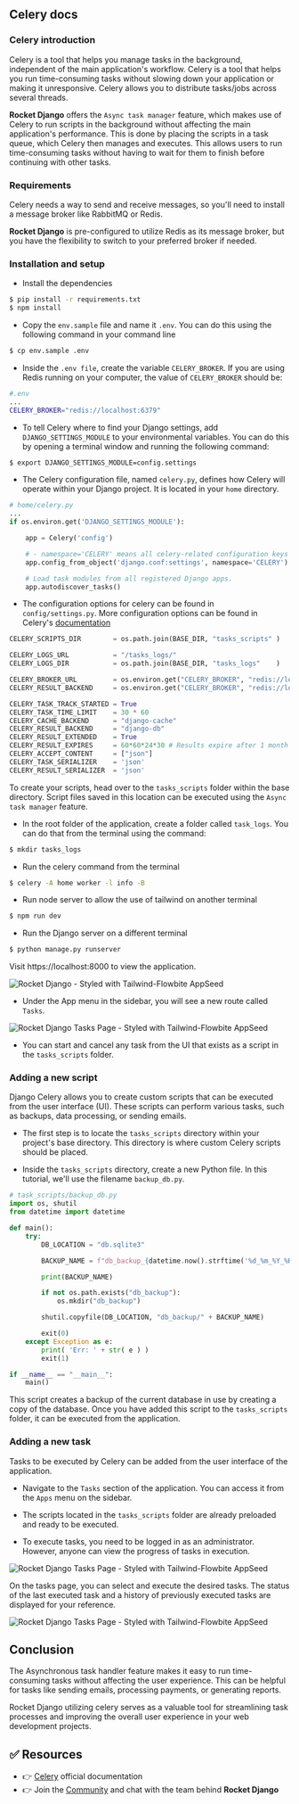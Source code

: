 ## Celery docs

### Celery introduction
Celery is a tool that helps you manage tasks in the background, independent of the main application's workflow. Celery is a tool that helps you run time-consuming tasks without slowing down your application or making it unresponsive. Celery allows you to distribute tasks/jobs across several threads.

**Rocket Django** offers the `Async task manager` feature, which makes use of Celery to run scripts in the background without affecting the main application's performance. This is done by placing the scripts in a task queue, which Celery then manages and executes. This allows users to run time-consuming tasks without having to wait for them to finish before continuing with other tasks.

### Requirements
Celery needs a way to send and receive messages, so you'll need to install a message broker like RabbitMQ or Redis.

**Rocket Django** is pre-configured to utilize Redis as its message broker, but you have the flexibility to switch to your preferred broker if needed.

### Installation and setup
- Install the dependencies
```bash
$ pip install -r requirements.txt
$ npm install
```

- Copy the `env.sample` file and name it `.env`. You can do this using the following command in your command line
```bash
$ cp env.sample .env
```

- Inside the `.env file`, create the variable `CELERY_BROKER`. If you are using Redis running on your computer, the value of `CELERY_BROKER` should be:
```sh
#.env
...
CELERY_BROKER="redis://localhost:6379"
``` 

- To tell Celery where to find your Django settings, add `DJANGO_SETTINGS_MODULE` to your environmental variables. You can do this by opening a terminal window and running the following command:
```bash
$ export DJANGO_SETTINGS_MODULE=config.settings
```

- The Celery configuration file, named `celery.py`, defines how Celery will operate within your Django project. It is located in your `home` directory.
```py
# home/celery.py
...
if os.environ.get('DJANGO_SETTINGS_MODULE'):

    app = Celery('config')

    # - namespace='CELERY' means all celery-related configuration keys should have a `CELERY_` prefix.
    app.config_from_object('django.conf:settings', namespace='CELERY')

    # Load task modules from all registered Django apps.
    app.autodiscover_tasks()
``` 

- The configuration options for celery can be found in `config/settings.py`. More configuration options can be found in Celery's [documentation](https://docs.celeryq.dev/en/stable/userguide/configuration.html)
```py
CELERY_SCRIPTS_DIR        = os.path.join(BASE_DIR, "tasks_scripts" )

CELERY_LOGS_URL           = "/tasks_logs/"
CELERY_LOGS_DIR           = os.path.join(BASE_DIR, "tasks_logs"    )

CELERY_BROKER_URL         = os.environ.get("CELERY_BROKER", "redis://localhost:6379")
CELERY_RESULT_BACKEND     = os.environ.get("CELERY_BROKER", "redis://localhost:6379")

CELERY_TASK_TRACK_STARTED = True
CELERY_TASK_TIME_LIMIT    = 30 * 60
CELERY_CACHE_BACKEND      = "django-cache"
CELERY_RESULT_BACKEND     = "django-db"
CELERY_RESULT_EXTENDED    = True
CELERY_RESULT_EXPIRES     = 60*60*24*30 # Results expire after 1 month
CELERY_ACCEPT_CONTENT     = ["json"]
CELERY_TASK_SERIALIZER    = 'json'
CELERY_RESULT_SERIALIZER  = 'json'
```

To create your scripts, head over to the `tasks_scripts` folder within the base directory. Script files saved in this location can be executed using the `Async task manager` feature.

- In the root folder of the application, create a folder called `task_logs`. You can do that from the terminal using the command:
```bash
$ mkdir tasks_logs
```

- Run the celery command from the terminal
```bash
$ celery -A home worker -l info -B
```

- Run node server to allow the use of tailwind on another terminal
```bash
$ npm run dev
```

- Run the Django server on a different terminal
```bash
$ python manage.py runserver
```

Visit https://localhost:8000 to view the application.

![Rocket Django - Styled with Tailwind-Flowbite AppSeed](https://github.com/app-generator/dummy/assets/57325382/409d6211-d1ed-4be0-8fca-d5ea58693481)

- Under the App menu in the sidebar, you will see a new route called `Tasks`.

![Rocket Django Tasks Page - Styled with Tailwind-Flowbite AppSeed](https://github.com/app-generator/dummy/assets/57325382/d3b2ae6b-6971-4005-aec4-7aa95c7eac5a)

- You can start and cancel any task from the UI that exists as a script in the `tasks_scripts` folder.

### Adding a new script
Django Celery allows you to create custom scripts that can be executed from the user interface (UI). These scripts can perform various tasks, such as backups, data processing, or sending emails.

- The first step is to locate the `tasks_scripts` directory within your project's base directory. This directory is where custom Celery scripts should be placed.

- Inside the `tasks_scripts` directory, create a new Python file. In this tutorial, we'll use the filename `backup_db.py`.
```py
# task_scripts/backup_db.py
import os, shutil
from datetime import datetime

def main():
    try:
        DB_LOCATION = "db.sqlite3"

        BACKUP_NAME = f"db_backup_{datetime.now().strftime('%d_%m_%Y_%H_%M_%S')}.sqlite3"

        print(BACKUP_NAME)

        if not os.path.exists("db_backup"):
            os.mkdir("db_backup")

        shutil.copyfile(DB_LOCATION, "db_backup/" + BACKUP_NAME)

        exit(0)
    except Exception as e:
        print( 'Err: ' + str( e ) )
        exit(1)

if __name__ == "__main__":
    main()
```

This script creates a backup of the current database in use by creating a copy of the database. Once you have added this script to the `tasks_scripts` folder, it can be executed from the application.

### Adding a new task
Tasks to be executed by Celery can be added from the user interface of the application.

- Navigate to the `Tasks` section of the application. You can access it from the `Apps` menu on the sidebar.

- The scripts located in the `tasks_scripts` folder are already preloaded and ready to be executed.

- To execute tasks, you need to be logged in as an administrator. However, anyone can view the progress of tasks in execution.

![Rocket Django Tasks Page - Styled with Tailwind-Flowbite AppSeed](https://github.com/app-generator/dummy/assets/57325382/aad832d4-ff62-44a1-a973-23c42e13acd8)

On the tasks page, you can select and execute the desired tasks. The status of the last executed task and a history of previously executed tasks are displayed for your reference.

![Rocket Django Tasks Page - Styled with Tailwind-Flowbite AppSeed](https://github.com/app-generator/dummy/assets/57325382/cada9eb2-93ec-4f9c-85be-163798060471)

## Conclusion
The Asynchronous task handler feature makes it easy to run time-consuming tasks without affecting the user experience. This can be helpful for tasks like sending emails, processing payments, or generating reports.

Rocket Django utilizing celery serves as a valuable tool for streamlining task processes and improving the overall user experience in your web development projects.

## ✅ Resources
- 👉 [Celery](https://docs.celeryq.dev/en/stable/getting-started/introduction.html) official documentation
- 👉 Join the [Community](https://discord.com/invite/fZC6hup) and chat with the team behind **Rocket Django**
